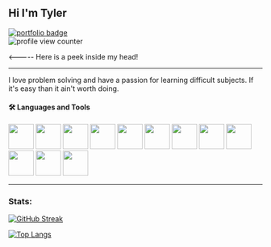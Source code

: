 ## Hi I'm Tyler
<div>
  <a href='https://arkaes13.github.io/Portfolio/'>
    <img src='https://img.shields.io/badge/Portfolio-blue' alt='portfolio badge'>
  </a>
</div>
<img src="https://komarev.com/ghpvc/?username=ArKaes13&style=flat-square&color=blue" alt="profile view counter"/>

<----- Here is a peek inside my head!

---

I love problem solving and have a passion for learning difficult subjects. If it's easy than it ain't worth doing.

#### 🛠️ Languages and Tools
<div>
  <img src="https://cdn.jsdelivr.net/gh/devicons/devicon/icons/html5/html5-original.svg" width='50'/>
  <img src="https://cdn.jsdelivr.net/gh/devicons/devicon/icons/css3/css3-original.svg" width='50'/>
  <img src="https://cdn.jsdelivr.net/gh/devicons/devicon/icons/javascript/javascript-original.svg" width='50'/>
  <img src="https://cdn.jsdelivr.net/gh/devicons/devicon/icons/python/python-original.svg" width='50'/>
  <img src="https://cdn.jsdelivr.net/gh/devicons/devicon/icons/react/react-original.svg" width='50'/>
  <img src="https://cdn.jsdelivr.net/gh/devicons/devicon/icons/nodejs/nodejs-original.svg" width='50'/>
  <img src="https://cdn.jsdelivr.net/gh/devicons/devicon/icons/git/git-original.svg" width='50'/>
  <img src="https://cdn.jsdelivr.net/gh/devicons/devicon/icons/amazonwebservices/amazonwebservices-original-wordmark.svg" width='50'/>
  <img src="https://cdn.jsdelivr.net/gh/devicons/devicon/icons/webpack/webpack-original.svg" width='50'/>
  <img src="https://cdn.jsdelivr.net/gh/devicons/devicon/icons/npm/npm-original-wordmark.svg" width='50'/>
  <img src="https://cdn.jsdelivr.net/gh/devicons/devicon/icons/vscode/vscode-original.svg" width='50'/>
  <img src="https://cdn.jsdelivr.net/gh/devicons/devicon/icons/bash/bash-original.svg" width='50'/>
</div>

---

### Stats:
[![GitHub Streak](http://github-readme-streak-stats.herokuapp.com?user=ArKaes13&theme=transparent&hide_border=true&exclude_days=Sun%2CSat)](https://git.io/streak-stats)

[![Top Langs](https://github-readme-stats.vercel.app/api/top-langs/?username=ArKaes13&layout=compact&theme=github_dark_dimmed)](https://github.com/anuraghazra/github-readme-stats)




